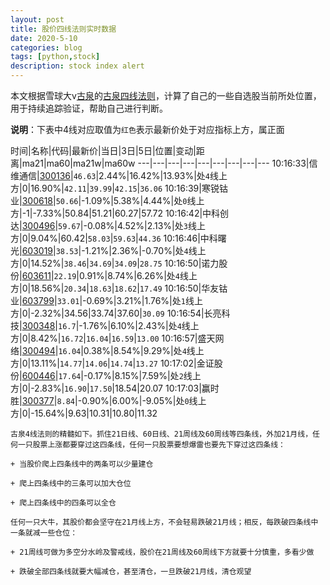```yaml
---
layout: post
title: 股价四线法则实时数据
date: 2020-5-10
categories: blog
tags: [python,stock]
description: stock index alert
---
```



本文根据雪球大v[古泉](https://xueqiu.com/u/7148646888)的[古泉四线法则](https://xueqiu.com/7148646888/130498192)，计算了自己的一些自选股当前所处位置，用于持续追踪验证，帮助自己进行判断。

**说明**：下表中4线对应取值为`红色`表示最新价处于对应指标上方，属正面

时间|名称|代码|最新价|当日|3日|5日|位置|变动|距离|ma21|ma60|ma21w|ma60w
---|---|---|---|---|---|---|---|---
10:16:33|信维通信|[300136](https://xueqiu.com/S/SZ300136)|`46.63`|2.44%|16.42%|13.93%|处`4`线上方|0|16.90%|`42.11`|`39.99`|`42.15`|`36.06`
10:16:39|寒锐钴业|[300618](https://xueqiu.com/S/SZ300618)|`50.66`|-1.09%|5.38%|4.44%|处`0`线上方|-1|-7.33%|50.84|51.21|60.27|57.72
10:16:42|中科创达|[300496](https://xueqiu.com/S/SZ300496)|`59.67`|-0.08%|4.52%|2.13%|处`3`线上方|0|9.04%|60.42|`58.03`|`59.63`|`44.36`
10:16:46|中科曙光|[603019](https://xueqiu.com/S/SH603019)|`38.53`|-1.21%|2.36%|-0.70%|处`4`线上方|0|14.52%|`38.46`|`34.69`|`34.09`|`28.75`
10:16:50|诺力股份|[603611](https://xueqiu.com/S/SH603611)|`22.19`|0.91%|8.74%|6.26%|处`4`线上方|0|18.56%|`20.34`|`18.63`|`18.62`|`17.49`
10:16:50|华友钴业|[603799](https://xueqiu.com/S/SH603799)|`33.01`|-0.69%|3.21%|1.76%|处`1`线上方|0|-2.32%|34.56|33.74|37.60|`30.09`
10:16:54|长亮科技|[300348](https://xueqiu.com/S/SZ300348)|`16.7`|-1.76%|6.10%|2.43%|处`4`线上方|0|8.42%|`16.72`|`16.04`|`16.59`|`13.00`
10:16:57|盛天网络|[300494](https://xueqiu.com/S/SZ300494)|`16.04`|0.38%|8.54%|9.29%|处`4`线上方|0|13.11%|`14.77`|`14.06`|`14.74`|`13.27`
10:17:02|金证股份|[600446](https://xueqiu.com/S/SH600446)|`17.64`|-0.17%|8.15%|7.59%|处`2`线上方|0|-2.83%|`16.90`|`17.50`|18.54|20.07
10:17:03|赢时胜|[300377](https://xueqiu.com/S/SZ300377)|`8.84`|-0.90%|6.00%|-9.05%|处`0`线上方|0|-15.64%|9.63|10.31|10.80|11.32

```
古泉4线法则的精髓如下。抓住21日线、60日线、21周线及60周线等四条线，外加21月线，任何一只股票上涨都要穿过这四条线，任何一只股票要想爆雷也要先下穿过这四条线：

+ 当股价爬上四条线中的两条可以少量建仓

+ 爬上四条线中的三条可以加大仓位

+ 爬上四条线中的四条可以全仓

任何一只大牛，其股价都会坚守在21月线上方，不会轻易跌破21月线；相反，每跌破四条线中一条就减一些仓位：

+ 21周线可做为多空分水岭及警戒线，股价在21周线及60周线下方就要十分慎重，多看少做

+ 跌破全部四条线就要大幅减仓，甚至清仓，一旦跌破21月线，清仓观望
```